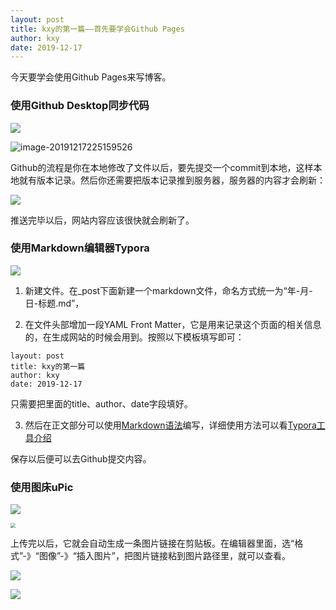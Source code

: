 ```yaml
---
layout: post
title: kxy的第一篇——首先要学会Github Pages
author: kxy
date: 2019-12-17
---
```


今天要学会使用Github Pages来写博客。



### 使用Github Desktop同步代码

![](https://pic.lucki.cn/uPic/PwSFZo.png)



![image-20191217225159526](https://pic.lucki.cn/uPic/r1dG9J.png)

Github的流程是你在本地修改了文件以后，要先提交一个commit到本地，这样本地就有版本记录。然后你还需要把版本记录推到服务器，服务器的内容才会刷新：

![](https://pic.lucki.cn/uPic/DJ76UB.png)

推送完毕以后，网站内容应该很快就会刷新了。



### 使用Markdown编辑器Typora

![](https://pic.lucki.cn/uPic/mEh4Ac.png)

1. 新建文件。在_post下面新建一个markdown文件，命名方式统一为“年-月-日-标题.md”，

2. 在文件头部增加一段YAML Front Matter，它是用来记录这个页面的相关信息的，在生成网站的时候会用到。按照以下模板填写即可：

```
layout: post
title: kxy的第一篇
author: kxy
date: 2019-12-17
```

只需要把里面的title、author、date字段填好。

3. 然后在正文部分可以使用[Markdown语法](https://www.jianshu.com/p/b30955885e6d)编写，详细使用方法可以看[Typora工具介绍](https://sspai.com/post/54912)



保存以后便可以去Github提交内容。



### 使用图床uPic

![](https://pic.lucki.cn/uPic/GKTvPz.png)

<img src="https://pic.lucki.cn/uPic/SsDhEB.png" style="zoom:50%;" />

上传完以后，它就会自动生成一条图片链接在剪贴板。在编辑器里面，选“格式”-》“图像”-》“插入图片”，把图片链接粘到图片路径里，就可以查看。

![](https://pic.lucki.cn/uPic/60n6j0.png)



![](https://pic.lucki.cn/uPic/0jfpNn.png)

